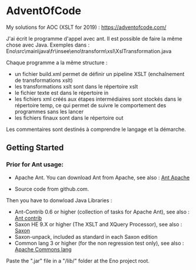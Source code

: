 # AdventOfCode
My solutions for AOC (XSLT for 2019) : https://adventofcode.com/

J'ai écrit le programme d'appel avec ant.
Il est possible de faire la même chose avec Java.
Exemples dans : Eno\src\main\java\fr\insee\eno\transform\xsl\XslTransformation.java

Chaque programme a la même structure :
- un fichier build.xml permet de définir un pipeline XSLT (enchaînement de transformations xslt)
- les transformations xslt sont dans le répertoire xslt
- le fichier texte est dans le répertoire in
- les fichiers xml créés aux étapes intermédiaires sont stockés dans le répertoire temp, ce qui permet de suivre le comportement des programmes sans les lancer
- les fichiers finaux sont dans le répertoire out

Les commentaires sont destinés à comprendre le langage et la démarche.

## Getting Started
 
### Prior for Ant usage: 
 
 * Apache Ant. You can download Ant from Apache, see also : [Ant Apache](http://ant.apache.org/)
 
 * Source code from github.com.
 
Then you have to donwload Java Libraries : 

* Ant-Contrib 0.6 or higher (collection of tasks for Apache Ant), see also : [Ant contrib](http://ant-contrib.sourceforge.net/)
* Saxon HE 9.X or higher (The XSLT and XQuery Processor), see also : [Saxon](https://mvnrepository.com/artifact/net.sf.saxon/Saxon-HE)
* Saxon-unpack, included as standard in each Saxon edition
* Common lang 3 or higher (for the non regression test only), see also : [Apache Commons lang](https://commons.apache.org/proper/commons-lang/)

Paste the ".jar" file in a "/lib/" folder at the Eno project root.
